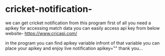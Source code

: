 # cricket-notification-
we can get cricket notification from this program
first of all you need a apikey for accessing match data
you can easily access api key from below website-
https://www.cricapi.com/

in the program you can find apikey variable infront of that variable you can place your apikey and enjoy live notification
apikey=""
thank you...

